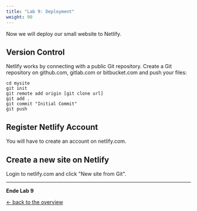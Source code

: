 ```yaml
---
title: "Lab 9: Deployment"
weight: 90
---
```


Now we will deploy our small website to Netlify.

## Version Control

Netlify works by connecting with a public Git repository. Create a Git repository on github.com, gitlab.com or bitbucket.com and push your files:
```
cd mysite
git init
git remote add origin [git clone url]
git add .
git commit "Initial Commit"
git push
```

## Register Netlify Account

You will have to create an account on netlify.com.

## Create a new site on Netlify

Login to netlify.com and click "New site from Git".

---

**Ende Lab 9**

<!--<p width="100px" align="right"><a href="08_assets.md">Assets →</a></p>-->

[← back to the overview](../README.md)
